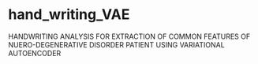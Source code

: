 # hand_writing_VAE
HANDWRITING ANALYSIS FOR EXTRACTION OF COMMON FEATURES OF NUERO-DEGENERATIVE DISORDER PATIENT USING VARIATIONAL AUTOENCODER
